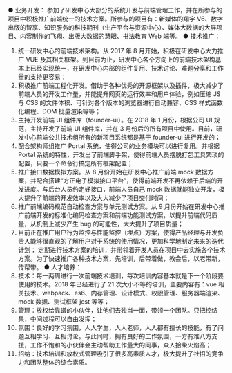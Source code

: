 ● 业务开发：
参加了研发中心大部分的系统开发与前端管理工作，并在所参与的项目中积极推广前端统一的技术方案。所参与的项目有：新媒体的翔宇 V6、数字出版的智享、知识服务的科技期刊（生产平台与资源中心）、媒体大数据的大屏项目、内容制作的飞翔、出版大数据的慧眼、书法教育 Web 端等。
● 技术推广：

1. 统一研发中心的前端技术架构。从 2017 年 8 月开始，积极在研发中心大力推广 VUE 及其相关框架。到目前为止，研发中心各个方向上的前端技术架构基本上已经实现统一，在研发中心内部的组件复用、技术讨论、难题分享和工作量的支持更容易；
2. 积极推广前端工程化开发。借助于各种优秀的开源框架以及插件，极大减少了前端人员的开发工作量，并能提升网页的运行效率和用户体验，例如压缩 JS 与 CSS 的文件体积、可针对各个版本的浏览器进行自动兼容、CSS 样式函数化编程、DOM 批量渲染等等；
3. 主持开发前端 UI 组件库（founder-ui）。在 2018 年 1 月份，根据公司 UI 规范，主持开发了前端 UI 组件库，并在 3 月份后的所有项目中使用。目前，研发中心前端公共技术组所有的新项目系统都是基于 founder-ui 进行开发的；
4. 配合架构师组推广 Portal 系统，使得公司的业务模块可以进行复用。并根据 Portal 系统的特性，开发出了前端脚手架，使得前端人员摆脱打包工具繁琐的配置，只要一个命令行搞定所有框架配置；
5. 推广接口数据模拟方案。从 8 月份开始在研发中心推广前端 mock 数据方案，并配合搭建“方正电子模拟接口平台”，使得前端开发不再依赖于后端的开发进度。与后台人员约定好接口，前端人员自己 mock 数据就能独立开发，极大提升了前端的开发效率以及大大减少了项目交付时间；
6. 推广前端编码规范自动检查方案与单元测试方案。从 9 月份开始在研发中心推广前端开发的标准化编码检查方案和前端功能测试方案，以提升前端代码质量，从机制上减少产生 bug 的可能性，大大提升了项目质量；
7. 目前正在推广用户行为监控与性能监控（埋点）方案，使得产品经理与开发负责人能够很直观的了解用户对于系统的使用情况，更加科学地制定未来的迭代计划；
   定期进行技术方案的培训，并带领着开发人员在项目中去实施各个技术方案。为了快速推广各种技术方案，先培训，后带着做，教会后，以老带新，传帮带。
   ● 人才培养：
8. 技术：每一两周进行一次前端技术培训，每次培训内容基本就是下一个阶段要使用的技术。2018 年已经进行了 21 次大小不等的培训，主要内容有：vue 相关技术、webpack、es6、内存管理、设计模式、权限管理、服务器端渲染、mock 数据、测试框架 jest 等等；
9. 管理：放权给靠谱的小伙伴，让他们去独当一面，带领一个团队。只把控结果，中间过程可以自由发挥；
10. 氛围：良好的学习氛围，人人学生，人人老师，人人都有擅长的技能，有了问题互相学习、互相讨论。与此同时，拥有良好的工作氛围，一方有难八方支援，工作不饱和的小伙伴会主动帮助工作量大的同事，众人拾柴火焰高；
11. 招纳：技术培训和放权式管理吸引了很多高素质人才，极大提升了社招的竞争力和团队整体的综合素质。
